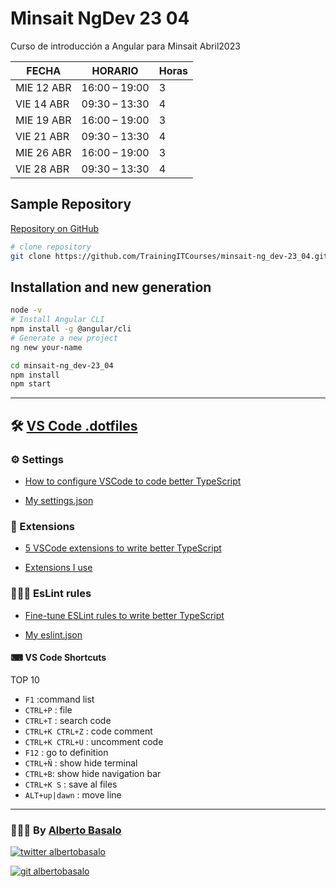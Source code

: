 # Minsait NgDev 23 04

Curso de introducción a Angular para Minsait Abril2023

| FECHA      | HORARIO       | Horas |
| ---------- | ------------- | ----- |
| MIE 12 ABR | 16:00 – 19:00 | 3     |
| VIE 14 ABR | 09:30 – 13:30 | 4     |
| MIE 19 ABR | 16:00 – 19:00 | 3     |
| VIE 21 ABR | 09:30 – 13:30 | 4     |
| MIE 26 ABR | 16:00 – 19:00 | 3     |
| VIE 28 ABR | 09:30 – 13:30 | 4     |

## Sample Repository

[Repository on GitHub](https://github.com/TrainingITCourses/minsait-ng_dev-23_04)

```bash
# clone repository
git clone https://github.com/TrainingITCourses/minsait-ng_dev-23_04.git
```

## Installation and new generation

```bash
node -v
# Install Angular CLI
npm install -g @angular/cli
# Generate a new project
ng new your-name
```

```bash
cd minsait-ng_dev-23_04
npm install
npm start
```

---

## 🛠 [VS Code .dotfiles](https://github.com/AlbertoBasalo/dotfiles)

### ⚙️ Settings

- [How to configure VSCode to code better TypeScript](https://albertobasalo.medium.com/how-to-configure-vscode-to-code-better-typescript-d6e000b2cb06?sk=4c0edee7dd123c0e0c7c6f7266c91e4d)

- [My settings.json](https://github.com/AlbertoBasalo/dotfiles/blob/main/settings.json)

### 🧩 Extensions

- [5 VSCode extensions to write better TypeScript](https://albertobasalo.medium.com/5-vscode-extensions-to-write-better-typescript-9804acbada9?sk=8907a533ca7e5b14aa2daa397bb667d1)

- [Extensions I use](https://github.com/AlbertoBasalo/dotfiles/blob/main/extensions-i-use.md)

### 👩🏼‍⚖️ EsLint rules

- [Fine-tune ESLint rules to write better TypeScript](https://albertobasalo.medium.com/fine-tune-eslint-rules-to-code-better-typescript-e4cabbbe2fa1?sk=fe0c1c07936f2c4a503dbce0272da621)

- [My eslint.json](https://github.com/AlbertoBasalo/dotfiles/blob/main/eslint.json)

#### ⌨ VS Code Shortcuts

TOP 10

- `F1` :command list
- `CTRL+P` : file
- `CTRL+T` : search code
- `CTRL+K CTRL+Z` : code comment
- `CTRL+K CTRL+U` : uncomment code
- `F12` : go to definition
- `CTRL+Ñ` : show hide terminal
- `CTRL+B`: show hide navigation bar
- `CTRL+K S` : save al files
- `ALT+up|dawn` : move line

---

<footer>
  <h3>🧑🏼‍💻 By <a href="https://albertobasalo.dev" target="blank">Alberto Basalo</a> </h3>
  <p>
    <a href="https://twitter.com/albertobasalo" target="blank">
      <img src="https://img.shields.io/twitter/follow/albertobasalo?logo=twitter&style=for-the-badge" alt="twitter albertobasalo" />
    </a>
  </p>
  <p>
    <a href="https://github.com/albertobasalo" target="blank">
      <img 
        src="https://img.shields.io/github/followers/albertobasalo?logo=github&label=profile albertobasalo&style=for-the-badge" alt="git albertobasalo" />
    </a>
  </p>
</footer>
